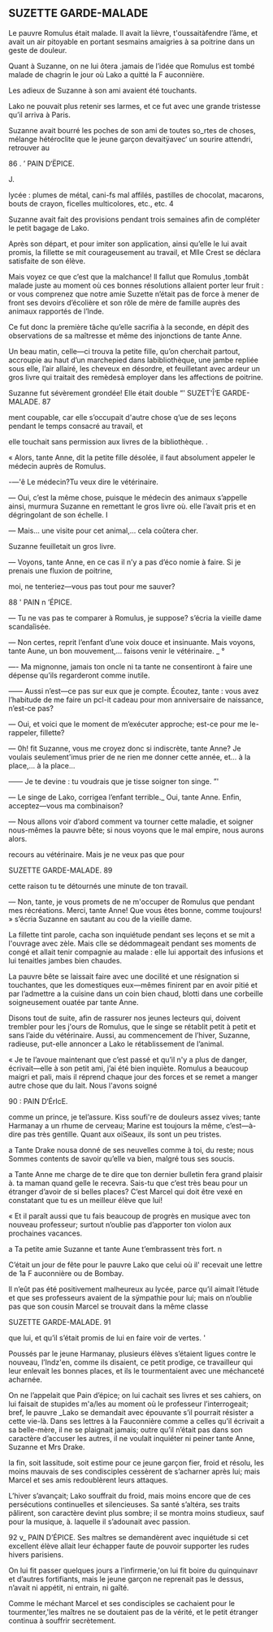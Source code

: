 ## SUZETTE GARDE-MALADE

Le pauvre Romulus était malade. Il avait la lièvre, t'oussaitàfendre l’âme, et avait un air pitoyable en portant sesmains amaigries à sa poitrine dans un geste de douleur.

Quant à Suzanne, on ne lui ôtera .jamais de l’idée que Romulus est tombé malade de chagrin le jour où Lako a quitté la F auconnière.

Les adieux de Suzanne à son ami avaient été touchants.

Lako ne pouvait plus retenir ses larmes, et ce fut avec une grande tristesse qu’il arriva à Paris.

Suzanne avait bourré les poches de son ami de toutes so_rtes de choses, mélange hétéroclite que le jeune garçon devaitÿavec‘ un sourire attendri, retrouver au

86 . ’ PAIN D‘ËPICE.

J.

lycée : plumes de métal, cani-fs mal affilés, pastilles de chocolat, macarons, bouts de crayon, ficelles multicolores, etc., etc. 4

Suzanne avait fait des provisions pendant trois semaines afin de compléter le petit bagage de Lako.

Après son départ, et pour imiter son application, ainsi qu’elle le lui avait promis, la fillette se mit courageusement au travail, et Mlle Crest se déclara satisfaite de son élève.

Mais voyez ce que c’est que la malchance! ll fallut que Romulus ,tombât malade juste au moment où ces bonnes résolutions allaient porter leur fruit : or vous comprenez que notre amie Suzette n’était pas de force à mener de front ses devoirs d’écolière et son rôle de mère de famille auprès des animaux rapportés de l’lnde.

Ce fut donc la première tâche qu’elle sacrifia à la seconde, en dépit des observations de sa maîtresse et même des injonctions de tante Anne.

Un beau matin, celle—ci trouva la petite fille, qu’on cherchait partout, accroupie au haut d’un marchepied dans labibliothèque, une jambe repliée sous elle, l’air allairé, les cheveux en désordre, et feuilletant avec ardeur un gros livre qui traitait des remèdesà employer dans les affections de poitrine.

Suzanne fut sévèrement grondée! Elle était double “' SUZET'Î‘E GARDE-MALADE. 87

ment coupable, car elle s’occupait d'autre chose q‘ue de ses leçons pendant le temps consacré au travail, et

elle touchait sans permission aux livres de la bibliothèque. .

« Alors, tante Anne, dit la petite fille désolée, il faut absolument appeler le médecin auprès de Romulus.

-—'ê Le médecin?Tu veux dire le vétérinaire.

— Oui, c’est la même chose, puisque le médecin des animaux s’appelle ainsi, murmura Suzanne en remettant le gros livre où. elle l’avait pris et en dégringolant de son échelle. I

— Mais... une visite pour cet animal,... cela coûtera cher.

Suzanne feuilletait un gros livre.

— Voyons, tante Anne, en ce cas il n’y a pas d’éco nomie à faire. Si je prenais une fluxion de poitrine,

moi, ne tenteriez—vous pas tout pour me sauver?

88 ' PAIN n ’ÉPICE.

— Tu ne vas pas te comparer à Romulus, je suppose? s’écria la vieille dame scandaîisée.

— Non certes, reprit l’enfant d’une voix douce et insinuante. Mais voyons, tante Aune, un bon mouvement,... faisons venir le vétérinaire. _ °

—- Ma mignonne, jamais ton oncle ni ta tante ne consentiront à faire une dépense qu’ils regarderont comme inutile.

—— Aussi n’est—ce pas sur eux que je compte. Écoutez, tante : vous avez l’habitude de me faire un pcl-it cadeau pour mon anniversaire de naissance, n’est-ce pas?

— Oui, et voici que le moment de m’exécuter approche; est-ce pour me le-rappeler, fillette?

— 0h! fit Suzanne, vous me croyez donc si indiscrète, tante Anne? Je voulais seulement'imus prier de ne rien me donner cette année, et... à la place,... à la place...

—— Je te devine : tu voudrais que je tisse soigner ton singe. ”'

— Le singe de Lako, corrigea l’enfant terrible._ Oui, tante Anne. Enfin, acceptez—vous ma combinaison?

— Nous allons voir d’abord comment va tourner cette maladie, et soigner nous-mêmes la pauvre bête; si nous voyons que le mal empire, nous aurons alors.

recours au vétérinaire. Mais je ne veux pas que pour

SUZETTE GARDE-MALADE. 89

cette raison tu te détournés une minute de ton travail.

— Non, tante, je vous promets de ne m'occuper de Romulus que pendant mes récréations. Merci, tante Anne! Que vous êtes bonne, comme toujours! » s’écria Suzanne en sautant au cou de la vieille dame.

La fillette tint parole, cacha son inquiétude pendant ses leçons et se mit a l'ouvrage avec zèle. Mais clle se dédommageait pendant ses moments de congé et allait tenir compagnie au malade : elle lui apportait des infusions et lui tenaitles jambes bien chaudes.

La pauvre bête se laissait faire avec une docilité et une résignation si touchantes, que les domestiques eux—mêmes finirent par en avoir pitié et par l’admettre a la cuisine dans un coin bien chaud, blotti dans une corbeille soigneusement ouatée par tante Anne.

Disons tout de suite, afin de rassurer nos jeunes lecteurs qui, doivent trembler pour les j'ours de Romulus, que le singe se rétablit petit à petit et sans l’aide du vétérinaire. Aussi, au commencement de l’hiver, Suzanne, radieuse, put-elle annoncer a Lako le rétablissement de l’animal.

« Je te l’avoue maintenant que c’est passé et qu’il n'y a plus de danger, écrivait—elle à son petit ami, j’ai été bien inquiète. Romulus a beaucoup maigri et pali, mais il réprend chaque jour des forces et se remet a manger autre chose que du lait. Nous l'avons soigné

90 : PAIN D‘ÉrIcE.

comme un prince, je tel’assure. Kiss soufi're de douleurs assez vives; tante Harmanay a un rhume de cerveau; Marine est toujours la même, c’est—à-dire pas très gentille. Quant aux oiSeaux, ils sont un peu tristes.

a Tante Drake nousa donné de ses neuvelles comme à toi, du reste; nous Sommes contents de savoir qu’elle va bien, malgré tous ses soucis.

a Tante Anne me charge de te dire que ton dernier bulletin fera grand plaisir à. ta maman quand gelle le recevra. Sais-tu que c’est très beau pour un étranger d’avoir de si belles places? C’est Marcel qui doit être vexé en constatant que tu es un meilleur élève que lui!

« Et il paraît aussi que tu fais beaucoup de progrès en musique avec ton nouveau professeur; surtout n’oublie pas d’apporter ton violon aux prochaines vacances.

a Ta petite amie Suzanne et tante Aune t’embrassent très fort. n

C’était un jour de fête pour le pauvre Lako que celui où il' recevait une lettre de 1a F auconnière ou de Bombay.

ll n’eût pas été positivement malheureux au lycée, parce qu’il aimait l’étude et que ses professeurs avaient de la sÿmpathie pour lui; mais on n’oublie pas que son cousin Marcel se trouvait dans la même classe

SUZETTE GARDE-MALADE. 91

que lui, et qu’il s’était promis de lui en faire voir de vertes. '

Poussés par le jeune Harmanay, plusieurs élèves s’étaient ligues contre le nouveau, l’Indz'en, comme ils disaient, ce petit prodige, ce travailleur qui leur enlevait les bonnes places, et ils le tourmentaient avec une méchanceté acharnée.

On ne l’appelait que Pain d’épice; on lui cachait ses livres et ses cahiers, on lui faisait de stupides m'a/les au moment où le professeur l’interrogeait; bref, le pauvre _Lako se demandait avec épouvante s’il pourrait résister a cette vie-là. Dans ses lettres à la Fauconnière comme a celles qu’il écrivait a sa belle-mère, il ne se plaignait jamais; outre qu’il n’était pas dans son caractère d’accuser les autres, il ne voulait inquiéter ni peiner tante Anne, Suzanne et Mrs Drake.

 la fin, soit lassitude, soit estime pour ce jeune garçon fier, froid et résolu, les moins mauvais de ses condisciples cessèrent de s’acharner après lui; mais Marcel et ses amis redoublèrent leurs attaques.

L’hiver s’avançait; Lako souffrait du froid, mais moins encore que de ces persécutions continuelles et silencieuses. Sa santé s’altéra, ses traits pâlirent, son caractère devint plus sombre; il se montra moins studieux, sauf pour la musique, à. laquelle il s’adounait avec passion.

92 v_ PAIN D’ÉPICE. Ses maîtres se demandèrent avec inquiétude si cet excellent élève allait leur échapper faute de pouvoir supporter les rudes hivers parisiens.

On lui fit passer quelques jours a l’infirmerie,'on lui fit boire du quinquinavr et d’autres fortifiants, mais le jeune garçon ne reprenait pas le dessus, n’avait ni appétit, ni entrain, ni gaîté.

Comme le méchant Marcel et ses condisciples se cachaient pour le tourmenter,'les maîtres ne se doutaient pas de la vérité, et le petit étranger continua à souffrir secrètement.
